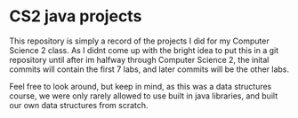 # CS2 java projects

This repository is simply a record of the projects I did for my Computer Science 2 class.
As I didnt come up with the bright idea to put this in a git repository until after im halfway through Computer Science 2, the inital commits will contain the first 7 labs, and later commits will be the other labs.

Feel free to look around, but keep in mind, as this was a data structures course, we were only rarely allowed to use built in java libraries, and built our own data structures from scratch.
